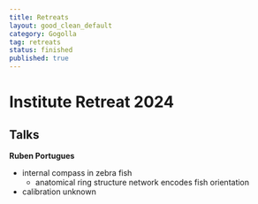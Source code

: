 ```yaml
---
title: Retreats
layout: good_clean_default
category: Gogolla
tag: retreats
status: finished
published: true
---
```


# Institute Retreat 2024

## Talks

**Ruben Portugues**

- internal compass in zebra fish
  - anatomical ring structure network encodes fish orientation
- calibration unknown
